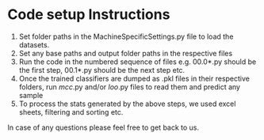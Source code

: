 # Code setup Instructions
1. Set folder paths in the MachineSpecificSettings.py file to load the datasets.
2. Set any base paths and output folder paths in the respective files
3. Run the code in the numbered sequence of files e.g. 00.0*.py should be the first step, 00.1*.py should be the next step etc.
4. Once the trained classifiers are dumped as .pkl files in their respective folders, run *mcc*.py and/or *loo*.py files to read them and predict any sample
5. To process the stats generated by the above steps, we used excel sheets, filtering and sorting etc.

In case of any questions please feel free to get back to us.
